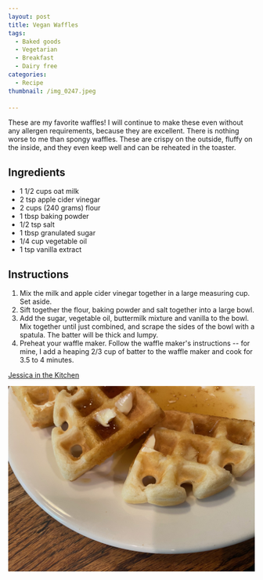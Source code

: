 ```yaml
---
layout: post
title: Vegan Waffles
tags:
  - Baked goods
  - Vegetarian
  - Breakfast
  - Dairy free
categories:
  - Recipe
thumbnail: /img_0247.jpeg

---
```


These are my favorite waffles! I will continue to make these even without any allergen requirements, because they are excellent. There is nothing worse to me than spongy waffles. These are crispy on the outside, fluffy on the inside, and they even keep well and can be reheated in the toaster.

## Ingredients

- 1 1/2 cups oat milk
- 2 tsp apple cider vinegar
- 2 cups (240 grams) flour
- 1 tbsp baking powder
- 1/2 tsp salt
- 1 tbsp granulated sugar
- 1/4 cup vegetable oil
- 1 tsp vanilla extract

## Instructions

1. Mix the milk and apple cider vinegar together in a large measuring cup. Set aside.
1. Sift together the flour, baking powder and salt together into a large bowl.
1. Add the sugar, vegetable oil, buttermilk mixture and vanilla to the bowl. Mix together until just combined, and scrape the sides of the bowl with a spatula. The batter will be thick and lumpy. 
1. Preheat your waffle maker. Follow the waffle maker's instructions -- for mine, I add a heaping 2/3 cup of batter to the waffle maker and cook for 3.5 to 4 minutes. 


[Jessica in the Kitchen](https://jessicainthekitchen.com/vegan-waffles/)


![Image of Vegan Waffles.](/upload//img_0245.jpeg)